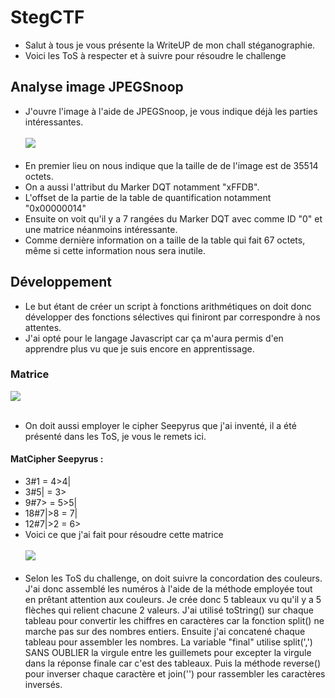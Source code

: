 # StegCTF
- Salut à tous je vous présente la WriteUP de mon chall stéganographie.
- Voici les ToS à respecter et à suivre pour résoudre le challenge
## Analyse image JPEGSnoop
- J'ouvre l'image à l'aide de JPEGSnoop, je vous indique déjà les parties intéressantes.<br/><br/>
<img src="https://media.discordapp.net/attachments/745665491774996631/746070274230976552/unknown.png"/><br/><br/>
- En premier lieu on nous indique que la taille de de l'image est de 35514 octets.<br/>
- On a aussi l'attribut du Marker DQT notamment "xFFDB".<br/>
- L'offset de la partie de la table de quantification notamment "0x00000014"<br/>
- Ensuite on voit qu'il y a 7 rangées du Marker DQT avec comme ID "0" et une matrice néanmoins intéressante.<br/>
- Comme dernière information on a taille de la table qui fait 67 octets, même si cette information nous sera inutile.<br/>
## Développement
- Le but étant de créer un script à fonctions arithmétiques on doit donc développer des fonctions sélectives qui finiront par correspondre à nos attentes.<br/>
- J'ai opté pour le langage Javascript car ça m'aura permis d'en apprendre plus vu que je suis encore en apprentissage.<br/>


### Matrice
<img src="https://media.discordapp.net/attachments/745665491774996631/746074224535273652/unknown.png"/><br/><br/>
- On doit aussi employer le cipher Seepyrus que j'ai inventé, il a été présenté dans les ToS, je vous le remets ici.
#### MatCipher Seepyrus :<br/>
- 3#1 = 4>4|
- 3#5| = 3>
- 9#7> = 5>5|
- 18#7|>8 = 7|
- 12#7|>2 = 6><br/>
- Voici ce que j'ai fait pour résoudre cette matrice<br/><br/>
<img src="https://media.discordapp.net/attachments/745665491774996631/746078634091217027/unknown.png"/><br/><br/>
- Selon les ToS du challenge, on doit suivre la concordation des couleurs. 
J'ai donc assemblé les numéros à l'aide de la méthode employée tout en prêtant attention aux couleurs.
Je crée donc 5 tableaux vu qu'il y a 5 flèches qui relient chacune 2 valeurs. 
J'ai utilisé toString() sur chaque tableau pour convertir les chiffres en caractères car la fonction split() ne marche pas sur des nombres entiers.
Ensuite j'ai concatené chaque tableau pour assembler les nombres.
La variable "final" utilise split(',') SANS OUBLIER la virgule entre les guillemets pour excepter la virgule dans la réponse finale car c'est des tableaux.
Puis la méthode reverse() pour inverser chaque caractère et join('') pour rassembler les caractères inversés.
